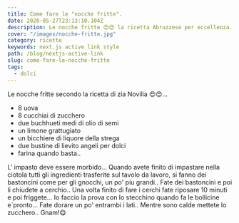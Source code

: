 ```yaml
---
title: Come fare le "nocche fritte".
date: 2020-05-27T23:13:10.104Z
description: Le nocche fritte 😍😍 la ricetta Abruzzese per eccellenza.
cover: "/images/nocche-fritte.jpg"
category: ricette
keywords: next.js active link style
path: /blog/nextjs-active-link
slug: come-fare-le-nocche-fritte
tags:
  - dolci
---
```


Le nocche fritte secondo la ricetta di zia Novilia 😍😍...

- 8 uova
- 8 cucchiai di zucchero
- due buchhueti medi di olio di semi
- un limone grattugiato
- un bicchiere di liquore della strega
- due bustine di lievito angeli per dolci
- farina quando basta..

L' impasto deve essere morbido... Quando avete finito di impastare nella ciotola tutti gli ingredienti trasferite sul tavolo da lavoro, si fanno dei bastoncini come per gli gnocchi, un po' piu grandi.. Fate dei bastoncini e poi li chiudete a cerchio.. Una volta finito di fare i cerchi fate riposare 10 minuti e poi friggete... Io faccio la prova con lo stecchino quando fa le bollicine e`pronto... Fate dorare un po' entrambi i lati.. Mentre sono calde mettete lo zucchero.. Gnam!😋

